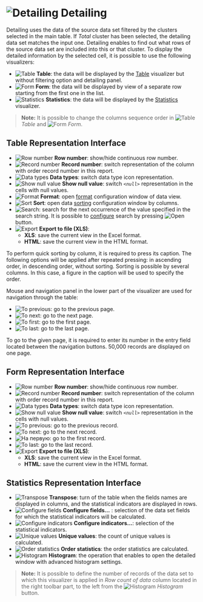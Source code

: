 
# ![Detailing](../../images/icons/toolbar-controls/show-fast-viewer_default.svg) Detailing

Detailing uses the data of the source data set filtered by the clusters selected in the main table. If *Total* cluster has been selected, the detailing data set matches the input one. Detailing enables to find out what rows of the source data set are included into this or that cluster. To display the detailed information by the selected cell, it is possible to use the following visualizers:

* ![Table](../../images/icons/cube/detailing/browse_default.svg) **Table**: the data will be displayed by the [Table](../table/README.md) visualizer but without filtering option and detailing panel.
* ![Form](../../images/icons/cube/detailing/form_default.svg) **Form**: the data will be displayed by view of a separate row starting from the first one in the list.
* ![Statistics](../../images/icons/cube/detailing/stat_default.svg) **Statistics**: the data will be displayed by the [Statistics](../statistics/README.md) visualizer.

> **Note:** It is possible to change the columns sequence order in ![Table](../../images/icons/cube/detailing/browse_default.svg) *Table* and ![Form](../../images/icons/cube/detailing/form_default.svg) *Form*.

## Table Representation Interface

* ![Row number](../../images/icons/toolbar-controls/grid-row-no_default.svg) **Row number**: show/hide continuous row number.
* ![Record number](../../images/icons/toolbar-controls/rec-no_default.svg) **Record number**: switch representation of the column with order record number in this report.
* ![Data types](../../images/icons/toolbar-controls/show-data-type_default.svg) **Data types**: switch data type icon representation.
* ![Show null value](../../images/icons/toolbar-controls/null-count_default.svg) **Show null value**: switch *`<null>`* representation in the cells with null values.
* ![Format](../../images/icons/toolbar-controls/format_default.svg) **Format**: open [format](../table/format.md) configuration window of data view.
* ![Sort](../../images/icons/toolbar-controls/sort-asc_default.svg) **Sort**: open data [sorting](../table/sorting.md) configuration window by columns.
* ![Search](../../images/icons/toolbar-controls/zoom_default.svg): search for the next occurrence of the value specified in the search string. It is possible to [configure](../table/search.md) search by pressing ![Open](../../images/icons/toolbar-controls/down_default.svg) button.
* ![Export](../../images/icons/toolbar-controls/export_default.svg) **Export to file (XLS)**:
   * **XLS**: save the current view in the Excel format.
   * **HTML**: save the current view in the HTML format.

To perform quick sorting by column, it is required to press its caption. The following options will be applied after repeated pressing: in ascending order, in descending order, without sorting. Sorting is possible by several columns. In this case, a figure in the caption will be used to specify the order.

Mouse and navigation panel in the lower part of the visualizer are used for navigation through the table:

* ![To previous](../../images/icons/toolbar-controls/prev_default.svg): go to the previous page.
* ![To next](../../images/icons/toolbar-controls/next_default.svg): go to the next page.
* ![To first](../../images/icons/toolbar-controls/first_default.svg): go to the first page.
* ![To last](../../images/icons/toolbar-controls/last_default.svg): go to the last page.

To go to the given page, it is required to enter its number in the entry field located between the navigation buttons. 50,000 records are displayed on one page.

## Form Representation Interface

* ![Row number](../../images/icons/toolbar-controls/grid-row-no_default.svg) **Row number**: show/hide continuous row number.
* ![Record number](../../images/icons/toolbar-controls/rec-no_default.svg) **Record number**: switch representation of the column with order record number in this report.
* ![Data types](../../images/icons/toolbar-controls/show-data-type_default.svg) **Data types**: switch data type icon representation.
* ![Show null value](../../images/icons/toolbar-controls/null-count_default.svg) **Show null value**: switch *`<null>`* representation in the cells with null values.
* ![To previous](../../images/icons/toolbar-controls/prev_default.svg): go to the previous record.
* ![To next](../../images/icons/toolbar-controls/next_default.svg): go to the next record.
* ![На первую](../../images/icons/toolbar-controls/first_default.svg): go to the first record.
* ![To last](../../images/icons/toolbar-controls/last_default.svg): go to the last record.
* ![Export](../../images/icons/toolbar-controls/export_default.svg) **Export to file (XLS)**:
   * **XLS**: save the current view in the Excel format.
   * **HTML**: save the current view in the HTML format.

## Statistics Representation Interface

* ![Transpose](../../images/icons/toolbar-controls/transform_default.svg) **Transpose**: turn of the table when the fields names are displayed in columns, and the statistical indicators are displayed in rows.
* ![Configure fields](../../images/icons/toolbar-controls/fields-list_default.svg) **Configure fields…** : selection of the data set fields for which the statistical indicators will be calculated.
* ![Configure indicators](../../images/icons/toolbar-controls/row-sum_default.svg) **Configure indicators…**: selection of the statistical indicators.
* ![Unique values](../../images/icons/toolbar-controls/execute_default.svg) **Unique values**: the count of unique values is calculated.
* ![Order statistics](../../images/icons/toolbar-controls/execute_default.svg) **Order statistics**: the order statistics are calculated.
* ![Histogram](../../images/icons/toolbar-controls/toggle-left-panel_default.svg) **Histogram**: the operation that enables to open the detailed window with advanced histogram settings.

> **Note:** It is possible to define the number of records of the data set to which this visualizer is applied in *Row count of data* column located in the right toolbar part, to the left from the ![Histogram](../../images/icons/toolbar-controls/toggle-left-panel_default.svg) *Histogram* button.